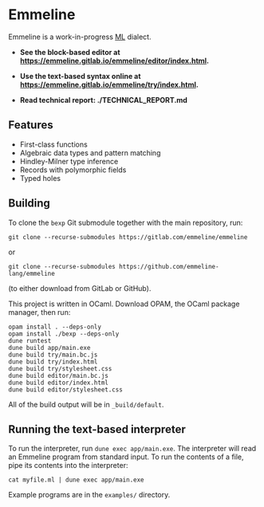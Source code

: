 # Emmeline

Emmeline is a work-in-progress
[ML](https://en.wikipedia.org/wiki/ML_(programming_language)) dialect.

- **See the block-based editor at
  https://emmeline.gitlab.io/emmeline/editor/index.html.**

- **Use the text-based syntax online at
  https://emmeline.gitlab.io/emmeline/try/index.html.**

- **Read technical report: ./TECHNICAL_REPORT.md**

## Features

- First-class functions
- Algebraic data types and pattern matching
- Hindley-Milner type inference
- Records with polymorphic fields
- Typed holes

## Building

To clone the `bexp` Git submodule together with the main repository, run:

    git clone --recurse-submodules https://gitlab.com/emmeline/emmeline

or

    git clone --recurse-submodules https://github.com/emmeline-lang/emmeline

(to either download from GitLab or GitHub).

This project is written in OCaml. Download OPAM, the OCaml package manager, then
run:

    opam install . --deps-only
    opam install ./bexp --deps-only
    dune runtest
    dune build app/main.exe
    dune build try/main.bc.js
    dune build try/index.html
    dune build try/stylesheet.css
    dune build editor/main.bc.js
    dune build editor/index.html
    dune build editor/stylesheet.css

All of the build output will be in `_build/default`.

## Running the text-based interpreter

To run the interpreter, run `dune exec app/main.exe`. The interpreter will read
an Emmeline program from standard input. To run the contents of a file, pipe its
contents into the interpreter:

    cat myfile.ml | dune exec app/main.exe

Example programs are in the `examples/` directory.
